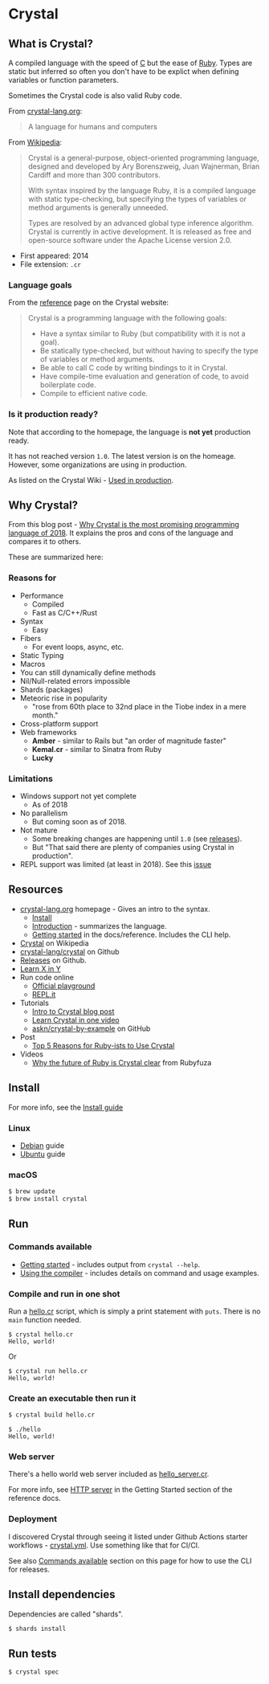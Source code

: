 # Crystal


## What is Crystal?

A compiled language with the speed of [C](../C/) but the ease of [Ruby](../Ruby/). Types are static but inferred so often you don't have to be explict when defining variables or function parameters.

Sometimes the Crystal code is also valid Ruby code.

From [crystal-lang.org](https://crystal-lang.org/):

> A language for humans and computers

From [Wikipedia](https://en.wikipedia.org/wiki/Crystal_(programming_language)):

> Crystal is a general-purpose, object-oriented programming language, designed and developed by Ary Borenszweig, Juan Wajnerman, Brian Cardiff and more than 300 contributors.
>
> With syntax inspired by the language Ruby, it is a compiled language with static type-checking, but specifying the types of variables or method arguments is generally unneeded.
>
> Types are resolved by an advanced global type inference algorithm. Crystal is currently in active development. It is released as free and open-source software under the Apache License version 2.0.

- First appeared: 2014
- File extension: `.cr`


### Language goals

From the [reference](https://crystal-lang.org/reference/) page on the Crystal website:

> Crystal is a programming language with the following goals:
>
> - Have a syntax similar to Ruby (but compatibility with it is not a goal).
> - Be statically type-checked, but without having to specify the type of variables or method arguments.
> - Be able to call C code by writing bindings to it in Crystal.
> - Have compile-time evaluation and generation of code, to avoid boilerplate code.
> - Compile to efficient native code.


### Is it production ready?

Note that according to the homepage, the language is **not yet** production ready. 

It has not reached version `1.0`. The latest version is on the homeage. However, some organizations are using in production.

As listed on the Crystal Wiki - [Used in production](https://github.com/crystal-lang/crystal/wiki/Used-in-production).


## Why Crystal?

From this blog post - [Why Crystal is the most promising programming language of 2018](https://medium.com/@DuroSoft/why-crystal-is-the-most-promising-programming-language-of-2018-aad669d8344f). It explains the pros and cons of the language and compares it to others. 

These are summarized here:


### Reasons for

- Performance
    - Compiled
    - Fast as C/C++/Rust
- Syntax
    - Easy
- Fibers
    - For event loops, async, etc.
- Static Typing
- Macros
- You can still dynamically define methods
- Nil/Null-related errors impossible
- Shards (packages)
- Meteoric rise in popularity
    - "rose from 60th place to 32nd place in the Tiobe index in a mere month."
- Cross-platform support
- Web frameworks
    - **Amber** - similar to Rails but "an order of magnitude faster"
    - **Kemal.cr** - similar to Sinatra from Ruby
    - **Lucky**

### Limitations

- Windows support not yet complete
    - As of 2018
- No parallelism
    - But coming soon as of 2018.
- Not mature
    - Some breaking changes are happening until `1.0` (see [releases](https://github.com/crystal-lang/crystal/releases)). 
    - But "That said there are plenty of companies using Crystal in production".
- REPL support was limited (at least in 2018). See this [issue](https://github.com/crystal-lang/crystal/issues/681)


## Resources

- [crystal-lang.org](https://crystal-lang.org/) homepage - Gives an intro to the syntax.
    - [Install](https://crystal-lang.org/install/)
    - [Introduction](https://crystal-lang.org/reference/) - summarizes the language.
    - [Getting started](https://crystal-lang.org/reference/getting_started/) in the docs/reference. Includes the CLI help.
- [Crystal](https://en.wikipedia.org/wiki/Crystal_(programming_language)) on Wikipedia
- [crystal-lang/crystal](https://github.com/crystal-lang/crystal) on Github
- [Releases](https://github.com/crystal-lang/crystal/releases) on Github.
- [Learn X in Y](https://learnxinyminutes.com/docs/crystal/)
- Run code online
    - [Official playground](https://play.crystal-lang.org/#/cr)
    - [REPL.it](https://repl.it/languages/crystal)
- Tutorials
    - [Intro to Crystal blog post](https://rollout.io/blog/an-introduction-to-crystal-fast-as-c-slick-as-ruby/)
    - [Learn Crystal in one video](https://www.youtube.com/watch?v=DxFP-Wjqtsc)
    - [askn/crystal-by-example](https://github.com/askn/crystal-by-example) on GitHub
- Post
    - [Top 5 Reasons for Ruby-ists to Use Crystal](https://crystal-lang.org/2018/01/08/top-5-reasons-for-ruby-ists-to-use-crystal.html)
- Videos
    - [Why the future of Ruby is Crystal clear](https://www.youtube.com/watch?v=4jr8aL-xMh0) from Rubyfuza


## Install

For more info, see the [Install guide](https://crystal-lang.org/install/)

### Linux

- [Debian](https://crystal-lang.org/install/on_debian/) guide
- [Ubuntu](https://crystal-lang.org/install/on_ubuntu/) guide


### macOS

```sh
$ brew update
$ brew install crystal
```


## Run

### Commands available

- [Getting started](https://crystal-lang.org/reference/getting_started/) - includes output from `crystal --help`.
- [Using the compiler](https://crystal-lang.org/reference/using_the_compiler/) - includes details on command and usage examples.


### Compile and run in one shot

Run a [hello.cr](hello.cr) script, which is simply a print statement with `puts`. There is no `main` function needed.

```
$ crystal hello.cr
Hello, world!
```

Or

```
$ crystal run hello.cr
Hello, world!
```


### Create an executable then run it

```sh
$ crystal build hello.cr
```

```
$ ./hello
Hello, world!
```


### Web server

There's a hello world web server included as [hello_server.cr](hello_server.cr).

For more info, see [HTTP server](https://crystal-lang.org/reference/getting_started/http_server.html) in the Getting Started section of the reference docs.


### Deployment

I discovered Crystal through seeing it listed under Github Actions starter workflows - [crystal.yml](https://github.com/actions/starter-workflows/blob/master/ci/crystal.yml). Use something like that for CI/CI.

See also [Commands available](#commands-available) section on this page for how to use the CLI for releases.


## Install dependencies

Dependencies are called "shards".

```sh
$ shards install
```

## Run tests

```sh
$ crystal spec
```
